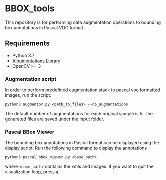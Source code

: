 # BBOX_tools 

This repository is for performing data augmentation operations to bounding box annotations in Pascal VOC format.

## Requirements

* Python 3.7
* [Albumentations Library](https://github.com/albu/albumentations)
* OpenCV >= 3

### Augmentation script
In order to perform predefined augmentation stack to pascal voc formatted images, run the script:
```
python3 augmentor.py <path_to_files> --no_augmentations
```
The default number of augmentations for each original sample is 5. The generated files are saved under the input folder.

### Pascal BBox Viewer
The bounding box annotations in Pascal format can be displayed using the display script. Run the following command to display the annotations
```
python3 pascal_bbox_viewer.py <base_path>
```
where `<base_path>` contains the xmls and images. If you want to quit the visualization loop, press `q`.

